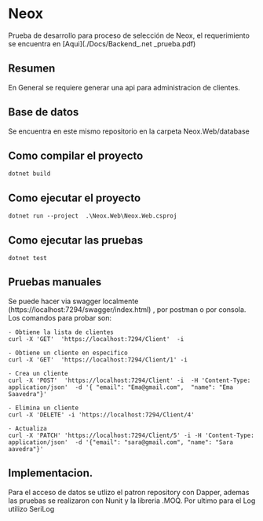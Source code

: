 # Neox
Prueba de desarrollo para proceso de selección de Neox, el requerimiento se encuentra en  [Aqui](./Docs/Backend_.net _prueba.pdf)

## Resumen
En General se requiere generar una  api para administracion de clientes. 

## Base de datos
Se encuentra en este mismo repositorio en la carpeta Neox.Web/database

## Como compilar el proyecto
```
dotnet build
```

## Como ejecutar el proyecto
```
dotnet run --project  .\Neox.Web\Neox.Web.csproj
```

## Como ejecutar las pruebas
```
dotnet test

```

## Pruebas manuales

Se puede hacer via swagger localmente (https://localhost:7294/swagger/index.html) , por postman o por consola. Los comandos para probar son:

```
- Obtiene la lista de clientes
curl -X 'GET'  'https://localhost:7294/Client'  -i

- Obtiene un cliente en especifico
curl -X 'GET'  'https://localhost:7294/Client/1' -i

- Crea un cliente
curl -X 'POST'  'https://localhost:7294/Client' -i  -H 'Content-Type: application/json'  -d '{ "email": "Ema@gmail.com",  "name": "Ema Saavedra"}'

- Elimina un cliente
curl -X 'DELETE' -i 'https://localhost:7294/Client/4'

- Actualiza
curl -X 'PATCH' 'https://localhost:7294/Client/5' -i -H 'Content-Type: application/json'  -d '{"email": "sara@gmail.com", "name": "Sara aavedra"}'

```

## Implementacion. 
Para el acceso de datos se utlizo el patron repository con Dapper, ademas las pruebas se realizaron con Nunit y la libreria .MOQ. Por ultimo para el Log utilizo SeriLog


